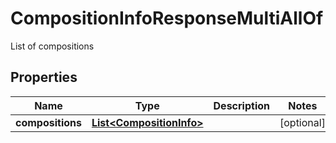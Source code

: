 

# CompositionInfoResponseMultiAllOf

List of compositions
## Properties

Name | Type | Description | Notes
------------ | ------------- | ------------- | -------------
**compositions** | [**List&lt;CompositionInfo&gt;**](CompositionInfo.md) |  |  [optional]



